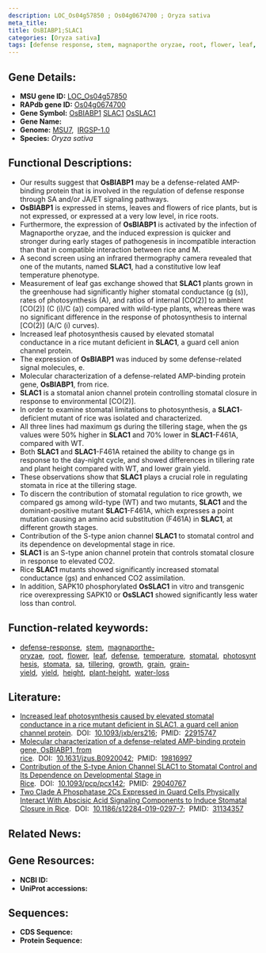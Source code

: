 ```yaml
---
description: LOC_Os04g57850 ; Os04g0674700 ; Oryza sativa
meta_title:
title: OsBIABP1;SLAC1
categories: [Oryza sativa]
tags: [defense response, stem, magnaporthe oryzae, root, flower, leaf, defense, temperature, stomatal, photosynthesis, stomata,  sa , tillering, growth, grain, grain yield, yield, height, plant height, water loss]
---
```


## Gene Details:
- **MSU gene ID:** [LOC_Os04g57850](http://rice.uga.edu/cgi-bin/ORF_infopage.cgi?orf=LOC_Os04g57850)  
- **RAPdb gene ID:** [Os04g0674700](https://rapdb.dna.affrc.go.jp/locus/?name=Os04g0674700)  
- **Gene Symbol:** <u>OsBIABP1</u>&nbsp;<u>SLAC1</u>&nbsp;<u>OsSLAC1</u>
- **Gene Name:**
- **Genome:**  [MSU7](http://rice.uga.edu/),&nbsp;&nbsp;[IRGSP-1.0](https://rapdb.dna.affrc.go.jp/download/irgsp1.html)
- **Species:** *Oryza sativa*

## Functional Descriptions:
   - Our results suggest that **OsBIABP1** may be a defense-related AMP-binding protein that is involved in the regulation of defense response through SA and/or JA/ET signaling pathways.
   - **OsBIABP1** is expressed in stems, leaves and flowers of rice plants, but is not expressed, or expressed at a very low level, in rice roots.
   - Furthermore, the expression of **OsBIABP1** is activated by the infection of Magnaporthe oryzae, and the induced expression is quicker and stronger during early stages of pathogenesis in incompatible interaction than that in compatible interaction between rice and M.
   - A second screen using an infrared thermography camera revealed that one of the mutants, named **SLAC1**, had a constitutive low leaf temperature phenotype.
   - Measurement of leaf gas exchange showed that **SLAC1** plants grown in the greenhouse had significantly higher stomatal conductance (g (s)), rates of photosynthesis (A), and ratios of internal [CO(2)] to ambient [CO(2)] (C (i)/C (a)) compared with wild-type plants, whereas there was no significant difference in the response of photosynthesis to internal [CO(2)] (A/C (i) curves).
   - Increased leaf photosynthesis caused by elevated stomatal conductance in a rice mutant deficient in **SLAC1**, a guard cell anion channel protein.
   - The expression of **OsBIABP1** was induced by some defense-related signal molecules, e.
   - Molecular characterization of a defense-related AMP-binding protein gene, **OsBIABP1**, from rice.
   - **SLAC1** is a stomatal anion channel protein controlling stomatal closure in response to environmental [CO(2)].
   - In order to examine stomatal limitations to photosynthesis, a **SLAC1**-deficient mutant of rice was isolated and characterized.
   - All three lines had maximum gs during the tillering stage, when the gs values were 50% higher in **SLAC1** and 70% lower in **SLAC1**-F461A, compared with WT.
   - Both **SLAC1** and **SLAC1**-F461A retained the ability to change gs in response to the day-night cycle, and showed differences in tillering rate and plant height compared with WT, and lower grain yield.
   - These observations show that **SLAC1** plays a crucial role in regulating stomata in rice at the tillering stage.
   - To discern the contribution of stomatal regulation to rice growth, we compared gs among wild-type (WT) and two mutants, **SLAC1** and the dominant-positive mutant **SLAC1**-F461A, which expresses a point mutation causing an amino acid substitution (F461A) in **SLAC1**, at different growth stages.
   - Contribution of the S-type anion channel **SLAC1** to stomatal control and its dependence on developmental stage in rice.
   - **SLAC1** is an S-type anion channel protein that controls stomatal closure in response to elevated CO2.
   - Rice **SLAC1** mutants showed significantly increased stomatal conductance (gs) and enhanced CO2 assimilation.
   - In addition, SAPK10 phosphorylated **OsSLAC1** in vitro and transgenic rice overexpressing SAPK10 or **OsSLAC1** showed significantly less water loss than control.

## Function-related keywords:
   - [defense-response](/tags/defense-response/),&nbsp;&nbsp;[stem](/tags/stem/),&nbsp;&nbsp;[magnaporthe-oryzae](/tags/magnaporthe-oryzae/),&nbsp;&nbsp;[root](/tags/root/),&nbsp;&nbsp;[flower](/tags/flower/),&nbsp;&nbsp;[leaf](/tags/leaf/),&nbsp;&nbsp;[defense](/tags/defense/),&nbsp;&nbsp;[temperature](/tags/temperature/),&nbsp;&nbsp;[stomatal](/tags/stomatal/),&nbsp;&nbsp;[photosynthesis](/tags/photosynthesis/),&nbsp;&nbsp;[stomata](/tags/stomata/),&nbsp;&nbsp;[sa](/tags/sa/),&nbsp;&nbsp;[tillering](/tags/tillering/),&nbsp;&nbsp;[growth](/tags/growth/),&nbsp;&nbsp;[grain](/tags/grain/),&nbsp;&nbsp;[grain-yield](/tags/grain-yield/),&nbsp;&nbsp;[yield](/tags/yield/),&nbsp;&nbsp;[height](/tags/height/),&nbsp;&nbsp;[plant-height](/tags/plant-height/),&nbsp;&nbsp;[water-loss](/tags/water-loss/)

## Literature:
   - [Increased leaf photosynthesis caused by elevated stomatal conductance in a rice mutant deficient in SLAC1, a guard cell anion channel protein](https://www.doi.org/10.1093/jxb/ers216).&nbsp;&nbsp;DOI:&nbsp;&nbsp;[10.1093/jxb/ers216](https://www.doi.org/10.1093/jxb/ers216);&nbsp;&nbsp;PMID:&nbsp;&nbsp;[22915747](https://pubmed.ncbi.nlm.nih.gov/22915747/)
   - [Molecular characterization of a defense-related AMP-binding protein gene, OsBIABP1, from rice](https://www.doi.org/10.1631/jzus.B0920042).&nbsp;&nbsp;DOI:&nbsp;&nbsp;[10.1631/jzus.B0920042](https://www.doi.org/10.1631/jzus.B0920042);&nbsp;&nbsp;PMID:&nbsp;&nbsp;[19816997](https://pubmed.ncbi.nlm.nih.gov/19816997/)
   - [Contribution of the S-type Anion Channel SLAC1 to Stomatal Control and Its Dependence on Developmental Stage in Rice](https://www.doi.org/10.1093/pcp/pcx142).&nbsp;&nbsp;DOI:&nbsp;&nbsp;[10.1093/pcp/pcx142](https://www.doi.org/10.1093/pcp/pcx142);&nbsp;&nbsp;PMID:&nbsp;&nbsp;[29040767](https://pubmed.ncbi.nlm.nih.gov/29040767/)
   - [Two Clade A Phosphatase 2Cs Expressed in Guard Cells Physically Interact With Abscisic Acid Signaling Components to Induce Stomatal Closure in Rice](https://www.doi.org/10.1186/s12284-019-0297-7).&nbsp;&nbsp;DOI:&nbsp;&nbsp;[10.1186/s12284-019-0297-7](https://www.doi.org/10.1186/s12284-019-0297-7);&nbsp;&nbsp;PMID:&nbsp;&nbsp;[31134357](https://pubmed.ncbi.nlm.nih.gov/31134357/)

## Related News:

## Gene Resources:
- **NCBI ID:**  []()
- **UniProt accessions:** [](https://www.uniprot.org/uniprotkb//entry)

## Sequences:
- **CDS Sequence:**
- **Protein Sequence:**
